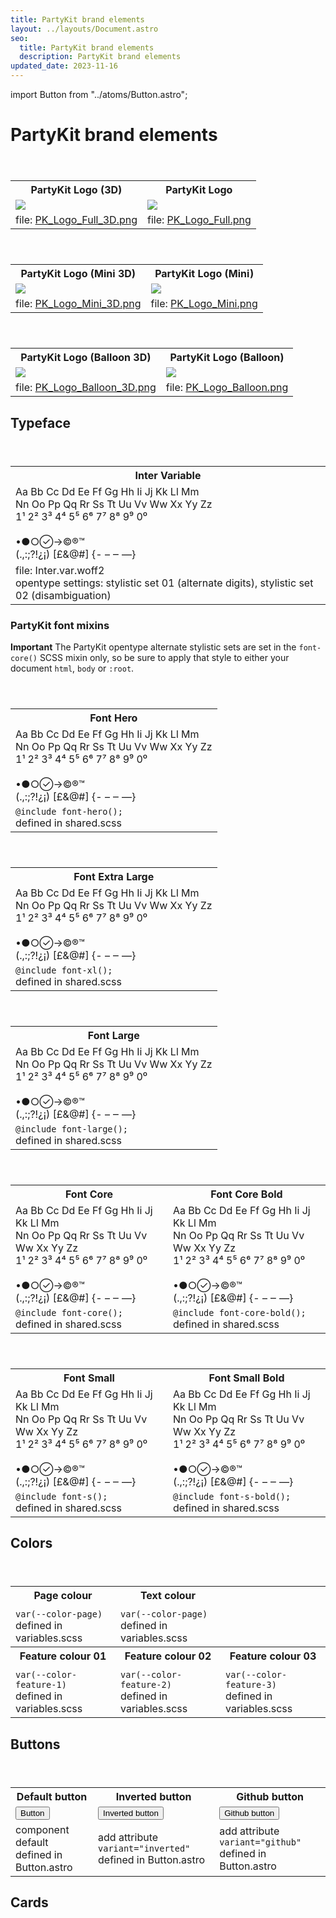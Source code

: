 ```yaml
---
title: PartyKit brand elements
layout: ../layouts/Document.astro
seo:
  title: PartyKit brand elements
  description: PartyKit brand elements
updated_date: 2023-11-16
---
```

import Button from "../atoms/Button.astro";

# PartyKit brand elements

<div class='overflow-x-auto'>
<table>
  <tbody>
    <header>
      <th>PartyKit Logo (3D)</th>
      <th>PartyKit Logo</th>
      </header>
      <tr>
      <td><img src="/assets/logo/PK_Logo_Full_3D.png" /></td>
      <td><img src="/assets/logo/PK_Logo_Full.png" /></td>
    </tr>
    <tr>
      <td>file: <a href="/assets/logo/PK_Logo_Full_3D.png" download>PK_Logo_Full_3D.png</a></td>
      <td>file: <a href="/assets/logo/PK_Logo_Full.png" download>PK_Logo_Full.png</a></td>
    </tr>
  </tbody>
</table>
</div>

<div class='overflow-x-auto'>
<table>
  <tbody>
    <header>
      <th>PartyKit Logo (Mini 3D)</th>
      <th>PartyKit Logo (Mini)</th>
    </header>
    <tr>
      <td><img src="/assets/logo/PK_Logo_Mini_3D.png" /></td>
      <td><img src="/assets/logo/PK_Logo_Mini.png" /></td>
    </tr>
    <tr>
      <td>file: <a href="/assets/logo/PK_Logo_Mini_3D.png" download>PK_Logo_Mini_3D.png</a></td>
      <td>file: <a href="/assets/logo/PK_Logo_Mini.png" download>PK_Logo_Mini.png</a></td>
    </tr>
  </tbody>
</table>
</div>

<div class='overflow-x-auto'>
<table>
  <tbody>
    <header>
      <th>PartyKit Logo (Balloon 3D)</th>
      <th>PartyKit Logo (Balloon)</th>
    </header>
    <tr>
      <td><img src="/assets/logo/PK_Logo_Balloon_3D.png" /></td>
      <td><img src="/assets/logo/PK_Logo_Balloon.png" /></td>
    </tr>
    <tr>
      <td>file: <a href="/assets/logo/PK_Logo_Balloon_3D.png" download>PK_Logo_Balloon_3D.png</a></td>
      <td>file: <a href="/assets/logo/PK_Logo_Balloon.png" download>PK_Logo_Balloon.png</a></td>
    </tr>
  </tbody>
</table>
</div>

## Typeface

<div class='overflow-x-auto'>
<table>
  <tbody>
    <header>
      <th>Inter Variable</th>
    </header>
    <tr>
      <td>
        <div id="brand-element-font">
          Aa Bb Cc Dd Ee Ff Gg Hh Ii Jj Kk Ll Mm <br>
          Nn Oo Pp Qq Rr Ss Tt Uu Vv Ww Xx Yy Zz <br>
          1¹ 2² 3³ 4⁴ 5⁵ 6⁶ 7⁷ 8⁸ 9⁹ 0⁰ <br>
          <br>
          •●○→©®™ <br>
          (.,:;?!¿¡) [£&@#] {- – ‒ —}
        </div>
      </td>
    </tr>
    <tr>
      <td>
        file: Inter.var.woff2 <br>
        opentype settings: stylistic set 01 (alternate digits), stylistic set 02 (disambiguation)
      </td>
    </tr>
  </tbody>
</table>
</div>

### PartyKit font mixins

**Important** The PartyKit opentype alternate stylistic sets are set in the <code>font-core()</code> SCSS mixin only, so be sure to apply that style to either your document <code>html</code>, <code>body</code> or <code>:root</code>.

<div class='overflow-x-auto'>
<table>
  <tbody>
    <header>
      <th>Font Hero</th>
    </header>
    <tr>
      <td>
        <div id="brand-element-font-hero">
          Aa Bb Cc Dd Ee Ff Gg Hh Ii Jj Kk Ll Mm <br>
          Nn Oo Pp Qq Rr Ss Tt Uu Vv Ww Xx Yy Zz <br>
          1¹ 2² 3³ 4⁴ 5⁵ 6⁶ 7⁷ 8⁸ 9⁹ 0⁰ <br>
          <br>
          •●○→©®™ <br>
          (.,:;?!¿¡) [£&@#] {- – ‒ —}
        </div>
      </td>
    </tr>
    <tr>
      <td>
        <code>@include font-hero();</code> <br>
        defined in shared.scss
      </td>
    </tr>
  </tbody>
</table>
</div>

<div class='overflow-x-auto'>
<table>
  <tbody>
    <header>
      <th>Font Extra Large</th>
    </header>
    <tr>
      <td>
        <div id="brand-element-font-xl">
          Aa Bb Cc Dd Ee Ff Gg Hh Ii Jj Kk Ll Mm <br>
          Nn Oo Pp Qq Rr Ss Tt Uu Vv Ww Xx Yy Zz <br>
          1¹ 2² 3³ 4⁴ 5⁵ 6⁶ 7⁷ 8⁸ 9⁹ 0⁰ <br>
          <br>
          •●○→©®™ <br>
          (.,:;?!¿¡) [£&@#] {- – ‒ —}
        </div>
      </td>
    </tr>
    <tr>
      <td>
        <code>@include font-xl();</code> <br>
        defined in shared.scss
      </td>
    </tr>
  </tbody>
</table>
</div>

<div class='overflow-x-auto'>
<table>
  <tbody>
    <header>
      <th>Font Large</th>
    </header>
    <tr>
      <td>
        <div id="brand-element-font-l">
          Aa Bb Cc Dd Ee Ff Gg Hh Ii Jj Kk Ll Mm <br>
          Nn Oo Pp Qq Rr Ss Tt Uu Vv Ww Xx Yy Zz <br>
          1¹ 2² 3³ 4⁴ 5⁵ 6⁶ 7⁷ 8⁸ 9⁹ 0⁰ <br>
          <br>
          •●○→©®™ <br>
          (.,:;?!¿¡) [£&@#] {- – ‒ —}
        </div>
      </td>
    </tr>
    <tr>
      <td>
        <code>@include font-large();</code> <br>
        defined in shared.scss
      </td>
    </tr>
  </tbody>
</table>
</div>

<div class='overflow-x-auto'>
<table>
  <tbody>
    <header>
      <th>Font Core</th>
      <th>Font Core Bold</th>
    </header>
    <tr>
      <td>
        <div id="brand-element-font-core">
          Aa Bb Cc Dd Ee Ff Gg Hh Ii Jj Kk Ll Mm <br>
          Nn Oo Pp Qq Rr Ss Tt Uu Vv Ww Xx Yy Zz <br>
          1¹ 2² 3³ 4⁴ 5⁵ 6⁶ 7⁷ 8⁸ 9⁹ 0⁰ <br>
          <br>
          •●○→©®™ <br>
          (.,:;?!¿¡) [£&@#] {- – ‒ —}
        </div>
      </td>
      <td>
        <div id="brand-element-font-core-bold">
          Aa Bb Cc Dd Ee Ff Gg Hh Ii Jj Kk Ll Mm <br>
          Nn Oo Pp Qq Rr Ss Tt Uu Vv Ww Xx Yy Zz <br>
          1¹ 2² 3³ 4⁴ 5⁵ 6⁶ 7⁷ 8⁸ 9⁹ 0⁰ <br>
          <br>
          •●○→©®™ <br>
          (.,:;?!¿¡) [£&@#] {- – ‒ —}
        </div>
      </td>
    </tr>
    <tr>
      <td>
        <code>@include font-core();</code> <br>
        defined in shared.scss
      </td>
      <td>
        <code>@include font-core-bold();</code> <br>
        defined in shared.scss
      </td>
    </tr>
  </tbody>
</table>
</div>

<div class='overflow-x-auto'>
<table>
  <tbody>
    <header>
      <th>Font Small</th>
      <th>Font Small Bold</th>
    </header>
    <tr>
      <td>
        <div id="brand-element-font-small">
          Aa Bb Cc Dd Ee Ff Gg Hh Ii Jj Kk Ll Mm <br>
          Nn Oo Pp Qq Rr Ss Tt Uu Vv Ww Xx Yy Zz <br>
          1¹ 2² 3³ 4⁴ 5⁵ 6⁶ 7⁷ 8⁸ 9⁹ 0⁰ <br>
          <br>
          •●○→©®™ <br>
          (.,:;?!¿¡) [£&@#] {- – ‒ —}
        </div>
      </td>
      <td>
        <div id="brand-element-font-small-bold">
          Aa Bb Cc Dd Ee Ff Gg Hh Ii Jj Kk Ll Mm <br>
          Nn Oo Pp Qq Rr Ss Tt Uu Vv Ww Xx Yy Zz <br>
          1¹ 2² 3³ 4⁴ 5⁵ 6⁶ 7⁷ 8⁸ 9⁹ 0⁰ <br>
          <br>
          •●○→©®™ <br>
          (.,:;?!¿¡) [£&@#] {- – ‒ —}
        </div>
      </td>
    </tr>
    <tr>
      <td>
        <code>@include font-s();</code> <br>
        defined in shared.scss
      </td>
      <td>
        <code>@include font-s-bold();</code> <br>
        defined in shared.scss
      </td>
    </tr>
  </tbody>
</table>
</div>

## Colors

<div class='overflow-x-auto'>
<table>
  <tbody>
    <header>
      <th>Page colour</th>
      <th>Text colour</th>
      <th></th>
    </header>
    <tr>
      <td>
        <div id="brand-element-color-page"></div>
      </td>
      <td>
        <div id="brand-element-color-text"></div>
      </td>
      <td>
      </td>
    </tr>
    <tr>
      <td>
        <code>var(--color-page)</code> <br>
        defined in variables.scss
      </td>
      <td>
        <code>var(--color-page)</code> <br>
        defined in variables.scss
      </td>
      <td>
      </td>
    </tr>
    <header>
      <th>Feature colour 01</th>
      <th>Feature colour 02</th>
      <th>Feature colour 03</th>
    </header>
    <tr>
      <td>
        <div id="brand-element-color-feature-1"></div>
      </td>
      <td>
        <div id="brand-element-color-feature-2"></div>
      </td>
      <td>
        <div id="brand-element-color-feature-3"></div>
      </td>
    </tr>
    <tr>
      <td>
        <code>var(--color-feature-1)</code> <br>
        defined in variables.scss
      </td>
      <td>
        <code>var(--color-feature-2)</code> <br>
        defined in variables.scss
      </td>
      <td>
        <code>var(--color-feature-3)</code> <br>
        defined in variables.scss
      </td>
    </tr>
  </tbody>
</table>
</div>

## Buttons

<div class='overflow-x-auto'>
<table>
  <tbody>
    <header>
      <th>Default button</th>
      <th>Inverted button</th>
      <th>Github button</th>
    </header>
    <tr>
      <td>
        <Button url="#">Button</Button>
      </td>
      <td>
        <Button variant="inverted" url="#">Inverted button</Button>
      </td>
      <td>
        <Button variant="github" url="#">Github button</Button>
      </td>
    </tr>
    <tr>
      <td>
        component default <br>
        defined in Button.astro
      </td>
      <td>
        add attribute <code>variant="inverted"</code> <br>
        defined in Button.astro
      </td>
      <td>
        add attribute <code>variant="github"</code> <br>
        defined in Button.astro
      </td>
    </tr>
  </tbody>
</table>
</div>

## Cards
